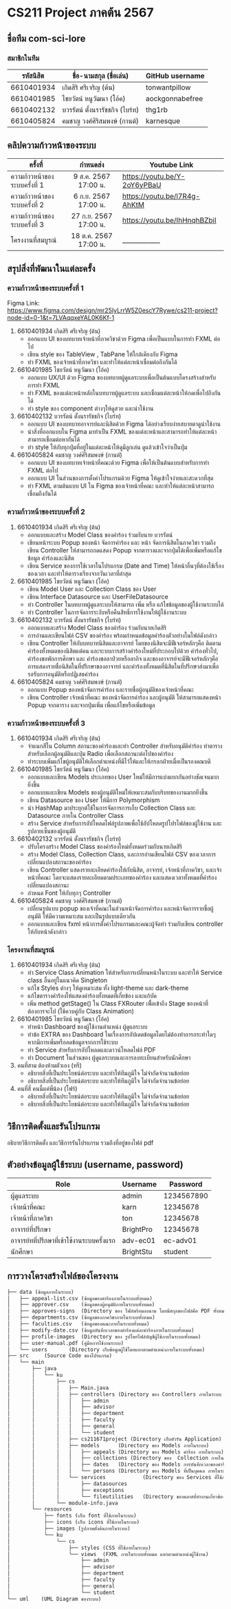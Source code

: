 # CS211 Project ภาคต้น 2567

## ชื่อทีม com-sci-lore

### สมาชิกในทีม
| รหัสนิสิต  | ชื่อ-นามสกุล (ชื่อเล่น)         | GitHub username |
|------------|---------------------------------|----------------|
| 6610401934 | เกิดสิริ ศรีเจริญ (ต้น)         | tonwantpillow  |
| 6610401985 | ไชยวัตน์ หนูวัฒนา (โอ้ค)        | aockgonnabefree |
| 6610402132 | บวรรัตน์ ตั้งนรารัชชกิจ (ไบร์ท) | thg1rb         |
| 6610405824 | คมชาญ วงศ์ศิริสมพงษ์ (กานต์)    | karnesque      |

## คลิปความก้าวหน้าของระบบ
| ครั้งที่                      |       กำหนดส่ง        | Youtube Link |
|-------------------------------|:---------------------:|--------------|
| ความก้าวหน้าของระบบครั้งที่ 1 | 9 ส.ค. 2567 17:00 น.  | https://youtu.be/Y-2oY6yPBaU |
| ความก้าวหน้าของระบบครั้งที่ 2 | 6 ก.ย. 2567 17:00 น.  | https://youtu.be/l7R4g-AhKtM |
| ความก้าวหน้าของระบบครั้งที่ 3 | 27 ก.ย. 2567 17:00 น. | https://youtu.be/IhHnqhBZbiI |
| โครงงานที่สมบูรณ์             | 18 ต.ค. 2567 17:00 น. | ____________ |

## สรุปสิ่งที่พัฒนาในแต่ละครั้ง
### ความก้าวหน้าของระบบครั้งที่ 1  
Figma Link: https://www.figma.com/design/mr25IyLrrW5Z0escY7Rywe/cs211-project?node-id=0-1&t=7LVAqqxeYAL0K6Kf-1
1. 6610401934 เกิดสิริ ศรีเจริญ (ต้น)
    * ออกแบบ UI ของบทบาทเจ้าหน้าที่ภาควิชาด้วย Figma เพื่อเป็นแบบในการทำ FXML ต่อไป
    * เขียน style ของ TableView , TabPane ให้ใกล้เคียงกับ Figma
    * ทำ FXML ของเจ้าหน้าที่ภาควิชา และทำให้แต่ละหน้าเชื่อมต่อถึงกันได้
2. 6610401985 ไชยวัตน์ หนูวัฒนา (โอ้ค)
   * ออกแบบ UX/UI ด้วย Figma ของบทบาทผู้ดูแลระบบเพื่อเป็นต้นแบบโครงสร้างสำหรับการทำ FXML
   * ทำ FXML ของแต่ละหน้าหลักในบทบาทผู้ดูแลระบบ และเชื่อมแต่ละหน้าให้กดเพื่อไปถึงกันได้  
   * ทำ style ของ component ต่างๆให้ดูสวย และน่าใช้งาน
3. 6610402132 บวรรัตน์ ตั้งนรารัชชกิจ (ไบร์ท)
   * ออกแบบ UI ของบทบาทอาจารย์และนิสิตด้วย Figma ได้อย่างเรียบง่ายสบายตาดูน่าใช้งาน
   * นำสิ่งที่ออกแบบใน Figma มาทำเป็น FXML ของแต่ละหน้าและสามารถทำให้แต่ละหน้าสามารถเชื่อมต่อหากันได้
   * ทำ style ให้กับทุกปุ่มที่อยู่ในแต่ละหน้าให้ดูมีลูกเล่น ดูแล้วเข้าใจว่าเป็นปุ่ม
4. 6610405824 คมชาญ วงศ์ศิริสมพงษ์ (กานต์)
   * ออกแบบ UI ของบทบาทเจ้าหน้าที่คณะด้วย Figma เพื่อให้เป็นต้นแบบสำหรับการทำ FXML ต่อไป
   * ออกแบบ UI ในส่วนของการตั้งค่าโปรแกรมด้วย Figma ให้ดูเข้าใจง่ายและสะดวกที่สุด
   * ทำ FXML ตามต้นแบบ UI ใน Figma ของเจ้าหน้าที่คณะ และทำให้แต่ละหน้าสามารถเชื่อมถึงกันได้

### ความก้าวหน้าของระบบครั้งที่ 2
1. 6610401934 เกิดสิริ ศรีเจริญ (ต้น)
    * ออกแบบและสร้าง Model Class ของคำร้อง ร่วมกับนาย บวรรัตน์
    * เขียนหน้าระบบ Popup ของหน้า จัดการคำร้อง และ หน้า จัดการนิสิตในภาควิชา รวมถึงเขียน Controller ให้สามารถกดแสดง Popup จากตารางและจากปุ่มได้เพื่อเพิ่มหรือแก้ไขข้อมูล คำร้องและนิสิต
    * เขียน Service ของการใช้เวลาในโปรแกรม (Date and Time) ให้หน้าอื่นๆที่ต้องใช้เรื่องของเวลา และทำให้ตารางเรียงจากวันเวลาที่ล่าสุด 
2. 6610401985 ไชยวัตน์ หนูวัฒนา (โอ้ค)
    * เขียน Model User และ Collection Class ของ User
    * เขียน Interface Datasource และ UserFileDatasource
    * ทำ Controller ในบทบาทผู้ดูแลระบบให้สามารถ เพิ่ม หรือ แก้ไขข้อมูลของผู้ใช้งานระบบได้
    * ทำ Controller ในการจัดการระงับหรือคืนสิทธิ์การใช้งานให้ผู้ใช้งานระบบ
3. 6610402132 บวรรัตน์ ตั้งนรารัชชกิจ (ไบร์ท)
    * ออกแบบและสร้าง Model Class ของคำร้อง ร่วมกับนายเกิดสิริ
    * การอ่านและเขียนไฟล์ CSV ของคำร้อง พร้อมกำหนดข้อมูลคำร้องตัวอย่างในไฟล์ดังกล่าว
    * เขียน Controller ให้กับบทบาทนิสิตและอาจารย์ โดยของนิสิตจะมีฟีเจอร์หลักๆคือ ติดตามคำร้องทั้งหมดของนิสิตแต่คน และระบบการสร้างคำร้องใหม่ที่ประกอบไปด้วย คำร้องทั่วไป, คำร้องขอพักการศึกษา และ คำร้องขอลาป่วยหรือลากิจ และของอาจารย์จะมีฟีเจอร์หลักๆคือ การแสดงรายชื่อนิสิตในที่ปรึกษาของอาจารย์ และคำร้องทั้งหมดที่นิสิตในที่ปรึกษาส่งมาเพื่อรอรับการอนุมัติหรือปฏิเสธคำร้อง
4. 6610405824 คมชาญ วงศ์ศิริสมพงษ์ (กานต์)
    * ออกแบบ Popup ของหน้าจัดการคำร้อง และรายชื่อผู้อนุมัติของเจ้าหน้าที่คณะ
    * เขียน Controller เจ้าหน้าที่คณะ ของหน้าจัดการคำร้อง และผู้อนุมัติ ให้สามารถแสดงหน้า Popup จากตาราง และจากปุ่มเพิ่ม เพื่อแก้ไขหรือเพิ่มข้อมูล

### ความก้าวหน้าของระบบครั้งที่ 3
1. 6610401934 เกิดสิริ ศรีเจริญ (ต้น)
    * จำแนกสีใน Column สถานะของคำร้องและทำ Controller สำหรับอนุมัติคำร้อง ทำตารางสำหรับเลือกผู้อนุมัติและปุ่ม Radio เพื่อเลือกสถานะต่อไปของคำร้อง
    * ทำระบบเพิ่มแก้ไขผู้อนุมัติให้เลือกตำแหน่งที่มีไว้ให้และให้กรอกฝ่ายเมื่อเป็นรองคณบดี
2. 6610401985 ไชยวัตน์ หนูวัฒนา (โอ้ค)
    * ออกแบบและเขียน Models ประเภทของ User ใหม่ให้มีการแบ่งแยกกันอย่างชัดเจนมากยิ่งขึ้น
    * ออกแบบและเขียน Models ของผู้อนุมัติใหม่ให้เหมาะสมกับบริบทของงานมากยิ่งขึ้น
    * เขียน Datasource ของ User ให้มีการ Polymorphism
    * นำ HashMap มาประยุกต์ใช้ในการจัดการการเก็บ Collection Class และ Datasource ภายใน Controller Class
    * สร้าง Service สำหรับการอัปโหลดไฟล์รูปภาพเพื่อใช้อัปโหลดรูปโปรไฟล์ของผู้ใช้งาน และรูปลายเซ็นของผู้อนุมัติ
3. 6610402132 บวรรัตน์ ตั้งนรารัชชกิจ (ไบร์ท)
    * ปรับโครงสร้าง Model Class ของคำร้องใหม่ทั้งหมดร่วมกับนายเกิดสิริ
    * สร้าง Model Class, Collection Class, และการอ่านเขียนไฟล์ CSV ของเวลาการเปลี่ยนแปลงสถานะของคำร้อง
    * เขียน Controller แสดงรายละเอียดคำร้องให้กับนิสิต, อาจารย์, เจ้าหน้าที่ภาควิชา, และเจ้าหน้าที่คณะ โดยจะแสดงรายละเอียดตามประเภทของคำร้อง และแสดงเวลาทั้งหมดที่คำร้องเปลี่ยนแปลงสถานะ
    * กำหนด Font ให้กับทุกๆ Controller
4. 6610405824 คมชาญ วงศ์ศิริสมพงษ์ (กานต์)
    * เปลี่ยนรูปแบบ popup ของเจ้าที่คณะในส่วนหน้าจัดการคำร้อง และหน้าจัดการรายชื่อผู้อนุมัติ ให้มีความเหมาะสม และเป็นรูปแบบเดียวกัน
    * ออกแบบและเขียน fxml หน้าการตั้งค่าโปรแกรมและคณะผู้จัดทำ ร่วมกับเขียน controller ให้กับหน้าดังกล่าว

### โครงงานที่สมบูรณ์
1. 6610401934 เกิดสิริ ศรีเจริญ (ต้น) 
   * ทำ Service Class Animation ให้สำหรับการเปลี่ยนหน้าในระบบ และทำให้ Service class อื่นอยู่ในแนวคิด Singleton
   * แก้ไข Styles ต่างๆ ให้ดูเหมาะสม ทั้ง light-theme และ dark-theme
   * แก้ไขตารางคำร้องให้แสดงคำร้องทั้งหมดที่เกี่ยข้อง และแก้บัค
   * เพิ่ม method getStage() ใน Class FXRouter เพิื่อเข้าถึง Stage ของหน้าที่ต้องการจะไป (ใช้ควบคู่กับ Class Animation)
2. 6610401985 ไชยวัตน์ หนูวัฒนา (โอ้ค)
    * ทำหน้า Dashboard ของผู้ใช้งานตำแหน่ง ผู้ดูแลระบบ
    * ทำข้อ EXTRA ของ Dashboard ในเรื่องการอัปเดตข้อมูลโดยไม่ต้องทำการกระทำใดๆหากมีการเพิ่มหรือลดข้อมูลจากการใช้ระบบ
    * ทำ Service สำหรับการอัปโหลดและดาวน์โหลดไฟล์ PDF 
    * ทำ Document ในส่วนของ ผู้ดูแลระบบและการลงทะเบียนสำหรับนักศึกษา
3. คนที่สาม ต้องห้ามตัวเอง (ทรี)
    * อธิบายสิ่งที่เป็นประโยชน์ต่อระบบ และทำให้ทีมภูมิใจ ไม่จำกัดจำนวนข้อย่อย
    * อธิบายสิ่งที่เป็นประโยชน์ต่อระบบ และทำให้ทีมภูมิใจ ไม่จำกัดจำนวนข้อย่อย
4. คนที่สี่ คนนี้แค่พี่น้อง (โฟร์)
    * อธิบายสิ่งที่เป็นประโยชน์ต่อระบบ และทำให้ทีมภูมิใจ ไม่จำกัดจำนวนข้อย่อย
    * อธิบายสิ่งที่เป็นประโยชน์ต่อระบบ และทำให้ทีมภูมิใจ ไม่จำกัดจำนวนข้อย่อย

## วิธีการติดตั้งและรันโปรแกรม
อธิบายวิธีการติดตั้ง และวิธีการรันโปรแกรม รวมถึงที่อยู่ของไฟล์ pdf

## ตัวอย่างข้อมูลผู้ใช้ระบบ (username, password) 
| Role                                       | Username  | Password   |
|--------------------------------------------|-----------|------------|
| ผู้ดูแลระบบ                                | admin     | 1234567890 |
| เจ้าหน้าที่คณะ                             | karn      | 12345678   |
| เจ้าหน้าที่ภาควิชา                         | ton       | 12345678   |
| อาจารย์ที่ปรึกษา                           | BrightPro | 12345678   |
| อาจารย์ทที่ปรึกษาที่เข้าใช้งานระบบครั้งแรก | adv-ec01  | ec-adv01    |
| นักศึกษา                                   | BrightStu | student    |
## การวางโครงสร้างไฟล์ของโครงงาน
```markdown
├── data (ข้อมูลภายในระบบ)
│   ├── appeal-list.csv (ข้อมูลของคำร้องภายในระบบทั้งหมด)
│   ├── approver.csv 	(ข้อมูลของผู้อนุมัติภายในระบบทั้งหมด)
│   ├── approves-signs	(Directory ของ ไฟล์พร้อมลงนาม โดยมีสกุลของไฟล์คือ PDF ทั้งหมด)
│   ├── departments.csv	(ข้อมูลของภาควิชาภายในระบบทั้งหมด)
│   ├── faculties.csv	(ข้อมูลของคณะภายในระบบทั้งหมด)
│   ├── modify-date.csv	(ข้อมูลบันทึกเวลาของคำร้องแต่ละคำร้องภายในระบบทั้งหมด)
│   ├── profile-images	(Directory ของ รูปโพรไฟล์บัญชีผู้ใช้ภายในระบบทั้งหมด)
│   ├── user-manual.pdf	(คู่มือการใช้งานระบบ)
│   └── users		(Directory เก็บข้อมูลผู้ใช้โดยแยกตามตำแหน่งภายในระบบทั้งหมด)
├── src     (Source Code ของโปรแกรม)
│   └── main
│       ├── java
│       │   └── ku
│       │       ├── cs
│       │       │   ├── Main.java
│       │       │   ├── controllers	(Directory ของ Controllers ภายในระบบ แยกตามฟีเจอร์ของตำแหน่งผู้ใช้งาน)
│       │       │   │   ├── admin
│       │       │   │   ├── advisor
│       │       │   │   ├── department
│       │       │   │   ├── faculty
│       │       │   │   ├── general
│       │       │   │   └── student
│       │       │   ├── cs211671project	(Directory เก็บตัวรัน Application)
│       │       │   ├── models		(Directory ของ Models ภายในระบบ)
│       │       │   │   ├── appeals	(Directory ของ Models คำร้อง ภายในระบบ)
│       │       │   │   ├── collections	(Directory ของ	Collection ภายในระบบ)
│       │       │   │   ├── dates	(Directory ของ Models การบันทึกเวลาของคำร้อง ภายในระบบ)
│       │       │   │   └── persons	(Directory ของ Models ที่เป็นบุคคล ภายในระบบ)
│       │       │   └── services	        (Directory ของ Services ที่ใช้ภายในระบบ)
│       │       │       ├── datasources
│       │       │       ├── exceptions
│       │       │       └── fileutilities	(Directory ของคลาสที่ทำงานเกี่ยวข้องกับไฟล์ เช่น การอัปโหลด,ดาวน์โหลด)
│       │       └── module-info.java
│       └── resources
│           ├── fonts (เก็บ font ที่ใช้ภายในระบบ)
│           ├── icons (เก็บ icons ที่ใช้ภายในระบบ)
│           ├── images (รูปภาพตั้งต้นภายในระบบ)
│           └── ku 
│               └── cs
│                   ├── styles (CSS ที่ใช้ภายในระบบ)
│                   └── views  (FXML ภายในระบบทั้งหมด แยกตามตำแหน่งผู้ใช้งาน)
│                       ├── admin
│                       ├── advisor
│                       ├── department
│                       ├── faculty
│                       ├── general
│                       └── student
└── uml    (UML Diagram ของระบบ)
```